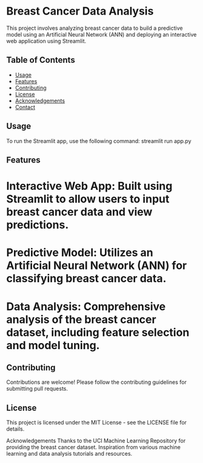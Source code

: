 # Breast Cancer Data Analysis

This project involves analyzing breast cancer data to build a predictive model using an Artificial Neural Network (ANN) and deploying an interactive web application using Streamlit.

## Table of Contents
- [Usage](#usage)
- [Features](#features)
- [Contributing](#contributing)
- [License](#license)
- [Acknowledgements](#acknowledgements)
- [Contact](#contact)

## Usage
To run the Streamlit app, use the following command: 
streamlit run app.py

## Features
# Interactive Web App: Built using Streamlit to allow users to input breast cancer data and view predictions.
# Predictive Model: Utilizes an Artificial Neural Network (ANN) for classifying breast cancer data.
# Data Analysis: Comprehensive analysis of the breast cancer dataset, including feature selection and model tuning.
## Contributing
Contributions are welcome! Please follow the contributing guidelines for submitting pull requests.

## License
This project is licensed under the MIT License - see the LICENSE file for details.

Acknowledgements
Thanks to the UCI Machine Learning Repository for providing the breast cancer dataset.
Inspiration from various machine learning and data analysis tutorials and resources.
